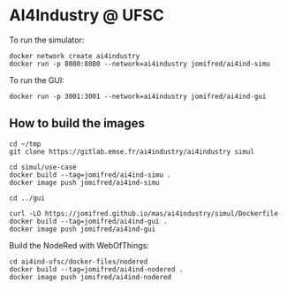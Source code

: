 # AI4Industry @ UFSC

To run the simulator:

```
docker network create ai4industry
docker run -p 8080:8080 --network=ai4industry jomifred/ai4ind-simu
```

To run the GUI:

```
docker run -p 3001:3001 --network=ai4industry jomifred/ai4ind-gui
```


## How to build the images

```
cd ~/tmp
git clone https://gitlab.emse.fr/ai4industry/ai4industry simul

cd simul/use-case
docker build --tag=jomifred/ai4ind-simu . 
docker image push jomifred/ai4ind-simu

cd ../gui

curl -LO https://jomifred.github.io/mas/ai4industry/simul/Dockerfile
docker build --tag=jomifred/ai4ind-gui . 
docker image push jomifred/ai4ind-gui
```

Build the NodeRed with WebOfThings:

```
cd ai4ind-ufsc/docker-files/nodered
docker build --tag=jomifred/ai4ind-nodered . 
docker image push jomifred/ai4ind-nodered
```

